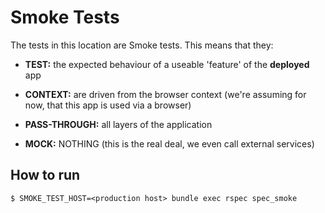 
# Smoke Tests

The tests in this location are Smoke tests. This means that they:

* **TEST:** the expected behaviour of a useable 'feature' of the **deployed** app

* **CONTEXT:** are driven from the browser context (we're assuming for now, that this app is used via a browser)

* **PASS-THROUGH:** all layers of the application

* **MOCK:** NOTHING (this is the real deal, we even call external services)

## How to run

```
$ SMOKE_TEST_HOST=<production host> bundle exec rspec spec_smoke
```
